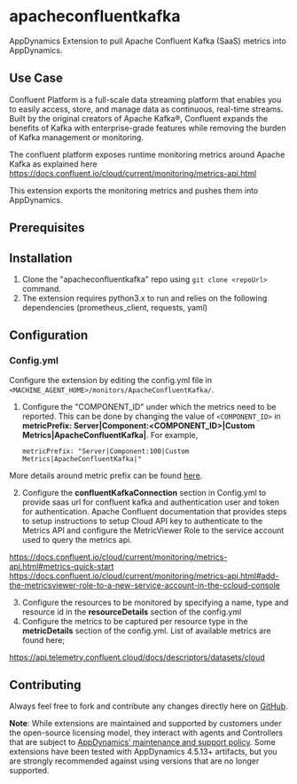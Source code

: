 # apacheconfluentkafka
AppDynamics Extension to pull Apache Confluent Kafka (SaaS) metrics into AppDynamics.

## Use Case
Confluent Platform is a full-scale data streaming platform that enables you to easily access, store, and manage data as continuous, real-time streams. Built by the original creators of Apache Kafka®, Confluent expands the benefits of Kafka with enterprise-grade features while removing the burden of Kafka management or monitoring. 

The confluent platform exposes runtime monitoring metrics around Apache Kafka as explained here
https://docs.confluent.io/cloud/current/monitoring/metrics-api.html

This extension exports the monitoring metrics and pushes them into AppDynamics.


## Prerequisites

## Installation

1. Clone the "apacheconfluentkafka" repo using `git clone <repoUrl>` command.
2. The extension requires python3.x to run and relies on the following dependencies (prometheus_client, requests, yaml)


## Configuration
### Config.yml

Configure the extension by editing the config.yml file in `<MACHINE_AGENT_HOME>/monitors/ApacheConfluentKafka/`.

  1. Configure the "COMPONENT_ID" under which the metrics need to be reported. This can be done by changing the value of `<COMPONENT_ID>` in   **metricPrefix: Server|Component:<COMPONENT_ID>|Custom Metrics|ApacheConfluentKafka|**.
       For example,
       ```
       metricPrefix: "Server|Component:100|Custom Metrics|ApacheConfluentKafka|"
       ```
  More details around metric prefix can be found [here](https://community.appdynamics.com/t5/Knowledge-Base/How-do-I-troubleshoot-missing-custom-metrics-or-extensions/ta-p/28695).
  
  2. Configure the **confluentKafkaConnection** section in Config.yml to provide saas url for confluent kafka and authentication user and token for authentication. Apache Confluent documentation that provides steps to setup instructions to setup Cloud API key to authenticate to the Metrics API and configure the MetricViewer Role to the service account used to query the metrics api.

https://docs.confluent.io/cloud/current/monitoring/metrics-api.html#metrics-quick-start
https://docs.confluent.io/cloud/current/monitoring/metrics-api.html#add-the-metricsviewer-role-to-a-new-service-account-in-the-ccloud-console

3. Configure the resources to be monitored by specifying a name, type and resource id in the **resourceDetails** section of the config.yml
4. Configure the metrics to be captured per resource type in the **metricDetails** section of the config.yml. List of available metrics are found here;

https://api.telemetry.confluent.cloud/docs/descriptors/datasets/cloud


## Contributing
Always feel free to fork and contribute any changes directly here on [GitHub](https://github.com/lesterappd/apacheconfluentkafka).


**Note**: While extensions are maintained and supported by customers under the open-source licensing model, they interact with agents and Controllers that are subject to [AppDynamics’ maintenance and support policy](https://docs.appdynamics.com/latest/en/product-and-release-announcements/maintenance-support-for-software-versions). Some extensions have been tested with AppDynamics 4.5.13+ artifacts, but you are strongly recommended against using versions that are no longer supported.
